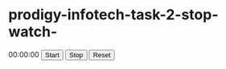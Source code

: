 # prodigy-infotech-task-2-stop-watch-
<!DOCTYPE html>
<html lang="en">
<head>
  <meta charset="UTF-8">
  <meta name="viewport" content="width=device-width, initial-scale=1.0">
  <link rel="stylesheet" href="styles.css">
  <title>Task 2 Stopwatch web application</title>
</head>
<body>
    <div>
        <!-- <p><pre>TASK-2 STOPWATCH WEB-APPLICATION </pre></p> -->
    </div>
  <div class="stopwatch">
    <span id="display">00:00:00</span>
    <button id="start">Start</button>
    <button id="stop">Stop</button>
    <button id="reset">Reset</button>
  </div>
  <script src="Javascript.js"></script>
</body>
</html>
